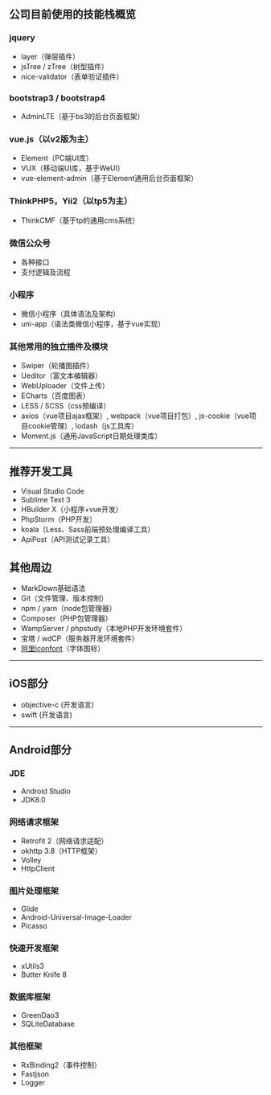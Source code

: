 ## 公司目前使用的技能栈概览
### jquery
* layer（弹层插件）
* jsTree / zTree（树型插件）
* nice-validator（表单验证插件）

### bootstrap3 / bootstrap4
* AdminLTE（基于bs3的后台页面框架）

### vue.js（以v2版为主）
* Element（PC端UI库）
* VUX（移动端UI库，基于WeUI）
* vue-element-admin（基于Element通用后台页面框架）

### ThinkPHP5，Yii2（以tp5为主）
* ThinkCMF（基于tp的通用cms系统）

### 微信公众号
* 各种接口
* 支付逻辑及流程

### 小程序
* 微信小程序（具体语法及架构）
* uni-app（语法类微信小程序，基于vue实现）

### 其他常用的独立插件及模块
* Swiper（轮播图插件）
* Ueditor（富文本编辑器）
* WebUploader（文件上传）
* ECharts（百度图表）
* LESS / SCSS（css预编译）
* axios（vue项目ajax框架）, webpack（vue项目打包）, js-cookie（vue项目cookie管理）, lodash（js工具库）
* Moment.js（通用JavaScript日期处理类库）

-------------

## 推荐开发工具
* Visual Studio Code
* Sublime Text 3
* HBuilder X（小程序+vue开发）
* PhpStorm（PHP开发）
* koala（Less、Sass前端预处理编译工具）
* ApiPost（API测试记录工具）

## 其他周边
* MarkDown基础语法
* Git（文件管理、版本控制）
* npm / yarn（node包管理器）
* Composer（PHP包管理器）
* WampServer / phpstudy（本地PHP开发环境套件）
* 宝塔 / wdCP（服务器开发环境套件）
* [阿里iconfont](https://www.iconfont.cn/)（字体图标）

-------------

## iOS部分
* objective-c  (开发语言)
* swift  (开发语言)

-------------

## Android部分
### JDE
* Android Studio
* JDK8.0
### 网络请求框架
* Retrofit 2（网络请求适配）
* okhttp 3.8（HTTP框架）
* Volley
* HttpClient
### 图片处理框架
* Glide
* Android-Universal-Image-Loader
* Picasso
### 快速开发框架
* xUtils3
* Butter Knife 8
### 数据库框架
* GreenDao3
* SQLiteDatabase
### 其他框架
* RxBinding2（事件控制）
* Fastjson
* Logger